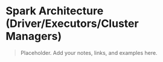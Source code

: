 # Spark Architecture (Driver/Executors/Cluster Managers)

> Placeholder. Add your notes, links, and examples here.
